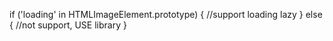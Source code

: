 if ('loading' in HTMLImageElement.prototype) {
    //support loading lazy
} else {
    //not support, USE library
}